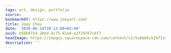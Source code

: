 ```yaml
---
tags: art, design, portfolio
source:
bookmarkOf: https://www.joeyart.com/
title: Joey Chou
date: '2020-06-14T20:13:00+02:00'
uuid: e58b0754-26bd-4c75-81a0-e2f29767c0f7
headImage: https://images.squarespace-cdn.com/content/v1/5abbb6cb297114f0769a1350/1648101493564-GR9N1QR44JKOTDRZ7NOQ/Fantasia_Pegasus_jchou_flat.jpg
description: ''
---
```

